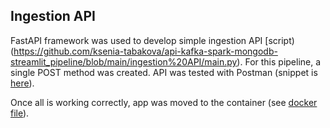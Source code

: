 ## Ingestion API

FastAPI framework was used to develop simple ingestion API [script)(https://github.com/ksenia-tabakova/api-kafka-spark-mongodb-streamlit_pipeline/blob/main/ingestion%20API/main.py). For this pipeline, a single POST method was created. 
API was tested with Postman (snippet is [here](https://github.com/ksenia-tabakova/api-kafka-spark-mongodb-streamlit_pipeline/blob/main/ingestion%20API/postman-test-api-post.py)).

Once all is working correctly, app was moved to the container (see [docker file](https://github.com/ksenia-tabakova/api-kafka-spark-mongodb-streamlit_pipeline/blob/main/ingestion%20API/dockerfile)).

